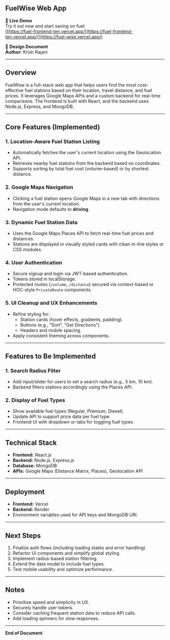 ## FuelWise Web App

🚀 **Live Demo**  
Try it out now and start saving on fuel:  
[[https://fuel-frontend-ten.vercel.app/](https://fuel-frontend-ten.vercel.app/)](https://fuel-wise.vercel.app/)

📝 **Design Document**  
**Author:** Krish Rajani

---

## Overview

FuelWise is a full-stack web app that helps users find the most cost-effective fuel stations based on their location, travel distance, and fuel prices. It leverages Google Maps APIs and a custom backend for real-time comparisons. The frontend is built with React, and the backend uses Node.js, Express, and MongoDB.

---

## Core Features (Implemented)

### 1. **Location-Aware Fuel Station Listing**

- Automatically fetches the user's current location using the Geolocation API.
- Retrieves nearby fuel stations from the backend based on coordinates.
- Supports sorting by total fuel cost (volume-based) or by shortest distance.

### 2. **Google Maps Navigation**

- Clicking a fuel station opens Google Maps in a new tab with directions from the user's current location.
- Navigation mode defaults to **driving**.

### 3. **Dynamic Fuel Station Data**

- Uses the Google Maps Places API to fetch real-time fuel prices and distances.
- Stations are displayed in visually styled cards with clean in-line styles or CSS modules.

### 4. **User Authentication**

- Secure signup and login via JWT-based authentication.
- Tokens stored in localStorage.
- Protected routes (`/volume`, `/distance`) secured via context-based or HOC-style `PrivateRoute` components.

### 5. **UI Cleanup and UX Enhancements**

- Refine styling for:
  - Station cards (hover effects, gradients, padding).
  - Buttons (e.g., “Sort”, “Get Directions”).
  - Headers and mobile spacing.
- Apply consistent theming across components.

---

## Features to Be Implemented


### 1. **Search Radius Filter**

- Add input/slider for users to set a search radius (e.g., 5 km, 10 km).
- Backend filters stations accordingly using the Places API.

### 2. **Display of Fuel Types**

- Show available fuel types (Regular, Premium, Diesel).
- Update API to support price data per fuel type.
- Frontend UI with dropdown or tabs for toggling fuel types.

---

## Technical Stack

- **Frontend:** React.js  
- **Backend:** Node.js, Express.js  
- **Database:** MongoDB  
- **APIs:** Google Maps (Distance Matrix, Places), Geolocation API

---

## Deployment

- **Frontend:** Vercel  
- **Backend:** Render  
- Environment variables used for API keys and MongoDB URI.

---

## Next Steps

1. Finalize auth flows (including loading states and error handling).
2. Refactor UI components and simplify global styling.
3. Implement radius-based station filtering.
4. Extend the data model to include fuel types.
5. Test mobile usability and optimize performance.

---

## Notes

- Prioritize speed and simplicity in UX.
- Securely handle user tokens.
- Consider caching frequent station data to reduce API calls.
- Add loading spinners for slow responses.

---

**End of Document**
